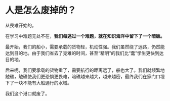 # 人是怎么废掉的？

从畏难开始的。



在学习中难题无处不在，**我们每逃过一个难题，就在知识海洋中留下了一个暗礁。**

最开始，我们的船小，需要承载的货物轻，机动性强。我们虽然绕了远路，仍然能达到目的地。由于我们省去了克难的时间，甚至“精明”的我们比“蠢”学生更快到达目的地。

后来呢，我们要承载的货物重了，需要航行的距离远了，船也大了。我们就频繁地触礁，触礁使我们更恐惧更畏难，暗礁越来越大，越来越密，最终我们在家门口埋下了一块不能有大船通行的水域。

我们这个港口就废了。